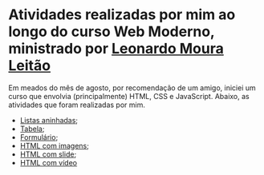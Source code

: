# Atividades realizadas por mim ao longo do curso Web Moderno, ministrado por [Leonardo Moura Leitão](https://github.com/leonardomleitao)

Em meados do mês de agosto, por recomendação de um amigo, iniciei um curso que envolvia (principalmente) HTML, CSS e JavaScript. Abaixo, as atividades que foram realizadas por mim.

- [Listas aninhadas](https://github.com/Cyberleitor/exercicios/tree/master/exercicios/Agosto_de_2022/curso_web_moderno/atividades/lista_aninhada);
- [Tabela](https://github.com/Cyberleitor/exercicios/blob/master/exercicios/Agosto_de_2022/curso_web_moderno/atividades/table/table.html);
- [Formulário](https://github.com/Cyberleitor/exercicios/blob/master/exercicios/Agosto_de_2022/curso_web_moderno/atividades/formulario/index.html);
- [HTML com imagens](https://github.com/Cyberleitor/exercicios/blob/master/exercicios/Agosto_de_2022/curso_web_moderno/atividades/html_with_images/index.html);
- [HTML com slide](https://github.com/Cyberleitor/exercicios/blob/master/exercicios/Agosto_de_2022/curso_web_moderno/atividades/html_slider/index.html);
- [HTML com vídeo](https://github.com/Cyberleitor/exercicios/blob/master/exercicios/Agosto_de_2022/curso_web_moderno/atividades/html_video/index.html)
